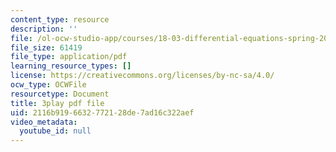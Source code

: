 ```yaml
---
content_type: resource
description: ''
file: /ol-ocw-studio-app/courses/18-03-differential-equations-spring-2010/2116b9196632772128de7ad16c322aef_sZ2qulI6GEk.pdf
file_size: 61419
file_type: application/pdf
learning_resource_types: []
license: https://creativecommons.org/licenses/by-nc-sa/4.0/
ocw_type: OCWFile
resourcetype: Document
title: 3play pdf file
uid: 2116b919-6632-7721-28de-7ad16c322aef
video_metadata:
  youtube_id: null
---
```


